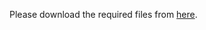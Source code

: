 Please download  the required files from [here](https://drive.google.com/file/d/1TQYQYCoPtdXN2rQ1mR2jisjUztmOzfZr/view).

 


